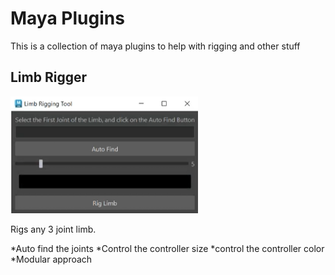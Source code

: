 # Maya Plugins 

This is a collection of maya plugins to help with rigging and other stuff 

## Limb Rigger
<img src="assets/limbRiggingToolCapture.PNG" width = 300>

Rigs any 3 joint limb. 

*Auto find the joints 
*Control the controller size 
*control the controller color 
*Modular approach 